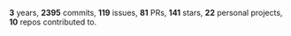 **3** years, **2395** commits, **119** issues, **81** PRs, **141** stars, **22** personal projects, **10** repos contributed to.
